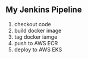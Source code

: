 ## My Jenkins Pipeline 
1. checkout code
2. build docker image
3. tag docker iamge
4. push to AWS ECR
5. deploy to AWS EKS


